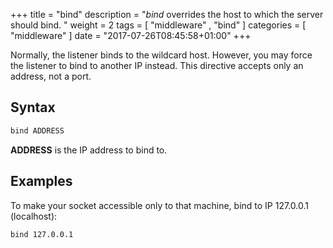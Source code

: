 +++
title = "bind"
description = "*bind* overrides the host to which the server should bind. "
weight = 2
tags = [  "middleware" , "bind" ]
categories = [ "middleware" ]
date = "2017-07-26T08:45:58+01:00"
+++

Normally, the listener binds to the wildcard host. However, you may force the listener to bind to
another IP instead. This directive accepts only an address, not a port.

## Syntax

~~~ txt
bind ADDRESS
~~~

**ADDRESS** is the IP address to bind to.

## Examples

To make your socket accessible only to that machine, bind to IP 127.0.0.1 (localhost):

~~~ txt
bind 127.0.0.1
~~~

